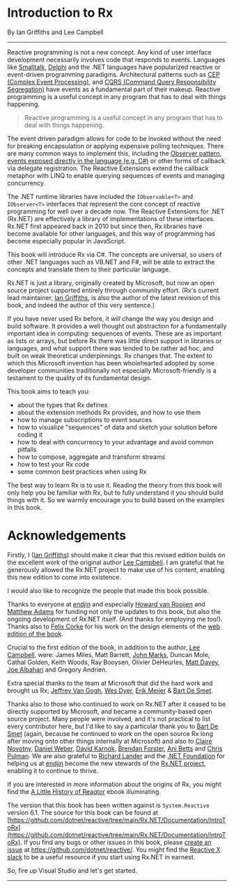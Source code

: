 # Introduction to Rx
By Ian Griffiths and Lee Campbell
   
---

Reactive programming is not a new concept. Any kind of user interface development necessarily involves code that responds to events. Languages like [Smalltalk](https://en.wikipedia.org/wiki/Smalltalk), [Delphi](https://en.wikipedia.org/wiki/Delphi_(software)) and the .NET languages have popularized reactive or event-driven programming paradigms. Architectural patterns such as [CEP (Complex Event Processing)](https://en.wikipedia.org/wiki/Complex_event_processing), and [CQRS (Command Query Responsibility Segregation)](https://en.wikipedia.org/wiki/Command_Query_Responsibility_Segregation) have events as a fundamental part of their makeup. Reactive programming is a useful concept in any program that has to deal with things happening.

> Reactive programming is a useful concept in any program that has to deal with things happening.

The event driven paradigm allows for code to be invoked without the need for breaking encapsulation or applying expensive polling techniques. There are many common ways to implement this, including the [Observer pattern](https://en.wikipedia.org/wiki/Observer_pattern), [events exposed directly in the language (e.g. C#)](https://learn.microsoft.com/en-us/dotnet/csharp/programming-guide/events/) or other forms of callback via delegate registration. The Reactive Extensions extend the callback metaphor with LINQ to enable querying sequences of events and managing concurrency.

The .NET runtime libraries have included the `IObservable<T>` and `IObserver<T>` interfaces that represent the core concept of reactive programming for well over a decade now. The Reactive Extensions for .NET (Rx.NET) are effectively a library of implementations of these interfaces. Rx.NET first appeared back in 2010 but since then, Rx libraries have become available for other languages, and this way of programming has become especially popular in JavaScript.

This book will introduce Rx via C#. The concepts are universal, so users of other .NET languages such as VB.NET and F#, will be able to extract the concepts and translate them to their particular language.

Rx.NET is just a library, originally created by Microsoft, but now an open source project supported entirely through community effort. (Rx's current lead maintainer, [Ian Griffiths](https://endjin.com/who-we-are/our-people/ian-griffiths/), is also the author of the latest revision of this book, and indeed the author of this very sentence.)

If you have never used Rx before, it _will_ change the way you design and build software. It provides a well thought out abstraction for a fundamentally important idea in computing: sequences of events. These are as important as lists or arrays, but before Rx there was little direct support in libraries or languages, and what support there was tended to be rather ad hoc, and built on weak theoretical underpinnings. Rx changes that. The extent to which this Microsoft invention has been wholehearted adopted by some developer communities traditionally not especially Microsoft-friendly is a testament to the quality of its fundamental design.

This book aims to teach you:

  * about the types that Rx defines
  * about the extension methods Rx provides, and how to use them
  * how to manage subscriptions to event sources
  * how to visualize "sequences" of data and sketch your solution before coding it
  * how to deal with concurrency to your advantage and avoid common pitfalls
  * how to compose, aggregate and transform streams
  * how to test your Rx code
  * some common best practices when using Rx
    
The best way to learn Rx is to use it. Reading the theory from this book will only help you be familiar with Rx, but to fully understand it you should build things with it. So we warmly encourage you to build based on the examples in this book.

# Acknowledgements

Firstly, I ([Ian Griffiths](https://endjin.com/who-we-are/our-people/ian-griffiths/)) should make it clear that this revised edition builds on the excellent work of the original author [Lee Campbell](https://github.com/LeeCampbell). I am grateful that he generously allowed the Rx.NET project to make use of his content, enabling this new edition to come into existence.

I would also like to recognize the people that made this book possible.

Thanks to everyone at [endjin](https://endjin.com) and especially [Howard van Rooijen](https://endjin.com/who-we-are/our-people/howard-van-rooijen/) and [Matthew Adams](https://endjin.com/who-we-are/our-people/matthew-adams/)
for funding not only the updates to this book, but also the ongoing development of Rx.NET itself. (And thanks for employing me too!). Thanks also to [Felix Corke](https://www.blackspike.com/) for his work on the design elements of the [web edition of the book](https://introtorx.com).

Crucial to the first edition of the book, in addition to the author, [Lee Campbell](https://leecampbell.com/), were: James Miles, Matt Barrett, [John Marks](https://johnhmarks.wordpress.com/), Duncan Mole, Cathal Golden, Keith Woods, Ray Booysen, Olivier DeHeurles, [Matt Davey](https://mdavey.wordpress.com), [Joe Albahari](https://www.albahari.com/) and Gregory Andrien. 

Extra special thanks to the team at Microsoft that did the hard work and brought us Rx; [Jeffrey Van Gogh](https://www.linkedin.com/in/jeffrey-van-gogh-145673/), [Wes Dyer](https://www.linkedin.com/in/wesdyer/), [Erik Meijer](https://en.wikipedia.org/wiki/Erik_Meijer_%28computer_scientist%29) & [Bart De Smet](https://www.linkedin.com/in/bartdesmet/).

Thanks also to those who continued to work on Rx.NET after it ceased to be directly supported by Microsoft, and became a community-based open source project. Many people were involved, and it's not practical to list every contributor here, but I'd like to say a particular thank you to [Bart De Smet](https://github.com/bartdesmet) (again, because he continued to work on the open source Rx long after moving onto other things internally at Microsoft) and also to [Claire Novotny](https://github.com/clairernovotny), [Daniel Weber](https://github.com/danielcweber), [David Karnok](https://github.com/akarnokd), [Brendan Forster](https://github.com/shiftkey), [Ani Betts](https://github.com/anaisbetts) and [Chris Pulman](https://www.linkedin.com/in/chrispulman/). We are also grateful to [Richard Lander](https://www.linkedin.com/in/richardlander/) and the [.NET Foundation](https://dotnetfoundation.org/) for helping us at [endjin](https://endjin.com) become the new stewards of the [Rx.NET project](https://github.com/dotnet/reactive), enabling it to continue to thrive.

If you are interested in more information about the origins of Rx, you might find the [A Little History of Reaqtor](https://reaqtive.net/) ebook illuminating.

The version that this book has been written against is `System.Reactive` version 6.1. The source for this book can be found at [https://github.com/dotnet/reactive/tree/main/Rx.NET/Documentation/IntroToRx](https://github.com/dotnet/reactive/tree/main/Rx.NET/Documentation/IntroToRx). If you find any bugs or other issues in this book, please [create an issue](https://github.com/dotnet/reactive/issues) at https://github.com/dotnet/reactive/. You might find the [Reactive X slack](reactivex.slack.com) to be a useful resource if you start using Rx.NET in earnest.

So, fire up Visual Studio and let's get started.

---